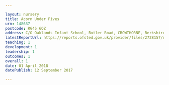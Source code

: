 ```yaml
---

layout: nursery
title: Acorn Under Fives
urn: 148637
postcode: RG45 6QZ
address: C/O Oaklands Infant School, Butler Road, CROWTHORNE, Berkshire, RG45 6QZ
latestReportUrl: https://reports.ofsted.gov.uk/provider/files/2728157/urn/148637.pdf
teaching: 1
development: 1
leadership: 1
outcomes: 1
overall: 1
date: 01 April 2018 
datePublish: 12 September 2017

---
```

